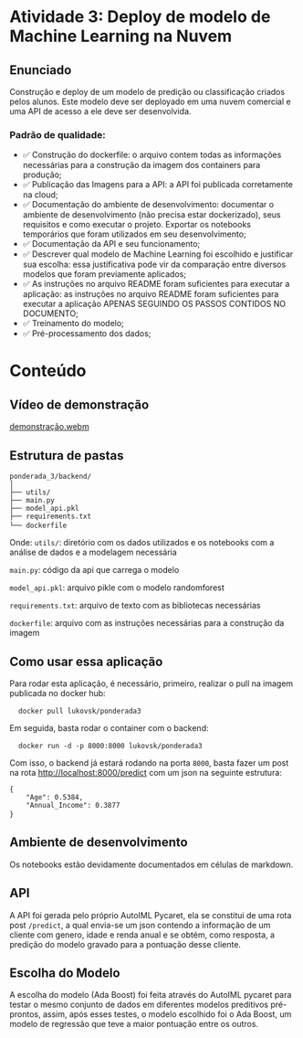 # Atividade 3: Deploy de modelo de Machine Learning na Nuvem

## Enunciado
Construção e deploy de um modelo de predição ou classificação criados pelos alunos. Este modelo deve ser deployado em uma nuvem comercial e uma API de acesso a ele deve ser desenvolvida.

### Padrão de qualidade:
 -  ✅ Construção do dockerfile: o arquivo contem todas as informações necessárias para a construção da imagem dos containers para produção;
 -  ✅ Publicação das Imagens para a API: a API foi publicada corretamente na cloud;
 -  ✅ Documentação do ambiente de desenvolvimento: documentar o ambiente de desenvolvimento (não precisa estar dockerizado), seus requisitos e como executar o projeto. Exportar os notebooks temporários que foram utilizados em seu desenvolvimento;
 -  ✅ Documentação da API e seu funcionamento;
 -  ✅ Descrever qual modelo de Machine Learning foi escolhido e justificar sua escolha: essa justificativa pode vir da comparação entre diversos modelos que foram previamente aplicados;
 -  ✅ As instruções no arquivo README foram suficientes para executar a aplicação: as instruções no arquivo README foram suficientes para executar a aplicação APENAS SEGUINDO OS PASSOS CONTIDOS NO DOCUMENTO;
 -  ✅ Treinamento do modelo;
 -  ✅ Pré-processamento dos dados;

# Conteúdo

## Vídeo de demonstração
[demonstração.webm](https://github.com/Lukovsk/modulo_7/assets/99260684/94bb3754-651b-4636-a8bb-435d6d483f36)

## Estrutura de pastas
<pre><code>ponderada_3/backend/
│
├── utils/
├── main.py
├── model_api.pkl
├── requirements.txt
└── dockerfile</code> </pre>
Onde:
```utils/```: diretório com os dados utilizados e os notebooks com a análise de dados e a modelagem necessária

```main.py```: código da api que carrega o modelo

```model_api.pkl```: arquivo pikle com o modelo randomforest

```requirements.txt```: arquivo de texto com as bibliotecas necessárias

```dockerfile```: arquivo com as instruções necessárias para a construção da imagem 

## Como usar essa aplicação
Para rodar esta aplicação, é necessário, primeiro, realizar o pull na imagem publicada no docker hub:

<pre> <code> docker pull lukovsk/ponderada3 </code> </pre>

Em seguida, basta rodar o container com o backend:

<pre> <code> docker run -d -p 8000:8000 lukovsk/ponderada3 </code> </pre>

Com isso, o backend já estará rodando na porta ```8000```, basta fazer um post na rota [http://localhost:8000/predict](http://localhost:8000/predict) com um json na seguinte estrutura:
<pre><code>{
    "Age": 0.5384,
    "Annual_Income": 0.3877
}</code> </pre>

## Ambiente de desenvolvimento
Os notebooks estão devidamente documentados em células de markdown.

## API
A API foi gerada pelo próprio AutoIML Pycaret, ela se constitui de uma rota post ```/predict```, a qual envia-se um json contendo a informação de um cliente com genero, idade e renda anual e se obtém, como resposta, a predição do modelo gravado para a pontuação desse cliente.

## Escolha do Modelo
A escolha do modelo (Ada Boost) foi feita através do AutoIML pycaret para testar o mesmo conjunto de dados em diferentes modelos preditivos pré-prontos, assim, após esses testes, o modelo escolhido foi o Ada Boost, um modelo de regressão que teve a maior pontuação entre os outros.
